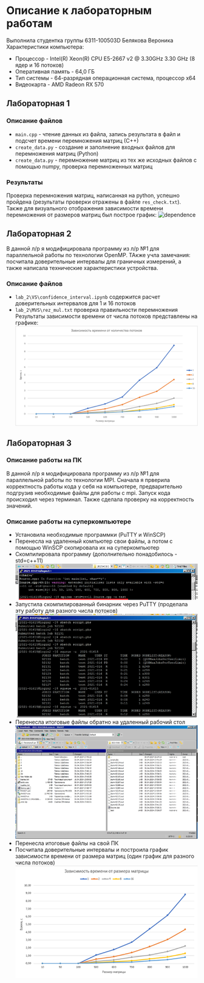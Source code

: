 # Описание к лабораторным работам
Выполнила студентка группы 6311-100503D Белякова Вероника
Характеристики компьютера:
* Процессор -  Intel(R) Xeon(R) CPU E5-2667 v2 @ 3.30GHz   3.30 GHz (8 ядер и 16 потоков)
* Оперативная память - 64,0 ГБ 
* Тип системы - 64-разрядная операционная система, процессор x64
* Видеокарта - AMD Radeon RX 570

## Лабораторная 1
### Описание файлов
* `main.cpp` - чтение данных из файла, запись результата в файл и подсчет времени перемножения матриц (С++)
* `create_data.py` - создание и заполнение входных файлов для перемножения матриц (Python)
* `create_data.py` - перемножение матриц из тех же исходных файлов с помощью numpy, проверка перемноженных матриц
### Результаты
Проверка перемножения матриц, написанная на python, успешно пройдена (результаты проверки отражены в файле `res_check.txt`).
Также для визуального отображения зависимости времени перемножения от размеров матриц был построе график:
![dependence](https://github.com/Cat-sandwich/parallel-programming-1/assets/113890061/d0a370ba-58ce-48b5-ac21-07824d9dfd00)

## Лабораторная 2
В данной л/р я модифицировала программу из л/р №1 для параллельной работы по технологии OpenMP. ТАкже учла замечания: посчитала доверительные интервалы для граничных измерений, а также написала технические характеристики устройства.
### Описание файлов
* `lab_2\VS\confidence_interval.ipynb` содержится расчет доверительных интервалов для 1 и 16 потоков
* `lab_2\MVS\rez_mul.txt` проверка правильности перемножения
Результаты зависимости времени от числа потоков представлены на графике:
![alt text](lab_2\image.png)

## Лабораторная 3
### Описание работы на ПК
В данной л/р я модифицировала программу из л/р №1 для параллельной работы по технологии MPI. Сначала я прверила корректность работы кода у себя на компьютере, предварительно подгрузив необходимые файлы для работы с mpi. Запуск кода происходил через терминал. Также сделала проверку на корректность значений.
### Описание работы на суперкомпьютере
* Установила необходимые программки (PuTTY и WinSCP)
* Перенесла на удаленный компьютер свои файлы, а потом с помощью WinSCP скопировала их на суперкомпьютер
* Скомпилировала программу (дополнительно понадобилось -std=c++11)
![alt text](lab_3\королев2.png)
* Запустила скомпилированный бинарник через PuTTY (проделала эту работу для разного числа потоков)
![alt text](lab_3\королев3.png)
* Перенесла итоговые файлы обратно на удаленный рабочий стол
![alt text](lab_3\королев1.png)
* Перенесла итоговые файлы на свой ПК
* Посчитала доверительные интервалы и построила график зависимости времени от размера матриц (один график для разного числа потоков)
![alt text](lab_3\график.png)